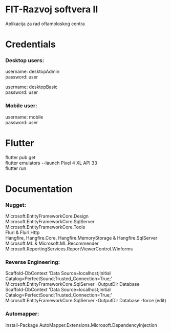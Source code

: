 # FIT-Razvoj softvera II
Aplikacija za rad oftamoloskog centra

# Credentials

### Desktop users:
  username: desktopAdmin                                                                                                                                               
  password: user
  
  username: desktopBasic                                                                                                                                               
  password: user
  
### Mobile user:
  username: mobile                                                                                                                                                     
  password: user

# Flutter
  flutter pub get                                                                                                                                                       
  flutter emulators --launch Pixel 4 XL API 33                                                                                                                         
  flutter run
  
# Documentation

### Nugget:

Microsoft.EntityFrameworkCore.Design                                                                                                                                   
Microsoft.EntityFrameworkCore.SqlServer                                                                                                                                 
Microsoft.EntityFrameworkCore.Tools                                                                                                                                     
Flurl & Flurl.Http                                                                                                                                                     
Hangfire, Hangfire.Core, Hangfire.MemoryStorage & Hangfire.SqlServer                                                                                                   
Microsoft.ML & Microsoft.ML.Recommender                                                                                                                                 
Microsoft.ReportingServices.ReportViewerControl.Winforms                                                                                                               

### Reverse Engineering: 

Scaffold-DbContext 'Data Source=localhost;Initial Catalog=PerfectSound;Trusted_Connection=True;' Microsoft.EntityFrameworkCore.SqlServer -OutputDir Database           
Scaffold-DbContext 'Data Source=localhost;Initial Catalog=PerfectSound;Trusted_Connection=True;' Microsoft.EntityFrameworkCore.SqlServer -OutputDir Database -force (edit)

### Automapper:

Install-Package AutoMapper.Extensions.Microsoft.DependencyInjection
  
  

